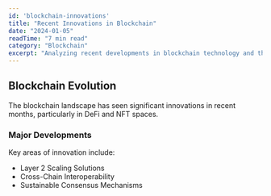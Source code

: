 ```yaml
---
id: 'blockchain-innovations'
title: "Recent Innovations in Blockchain"
date: "2024-01-05"
readTime: "7 min read"
category: "Blockchain"
excerpt: "Analyzing recent developments in blockchain technology and their impact on decentralized applications."
---
```

## Blockchain Evolution
The blockchain landscape has seen significant innovations in recent months, particularly in DeFi and NFT spaces.

### Major Developments
Key areas of innovation include:

- Layer 2 Scaling Solutions
- Cross-Chain Interoperability
- Sustainable Consensus Mechanisms